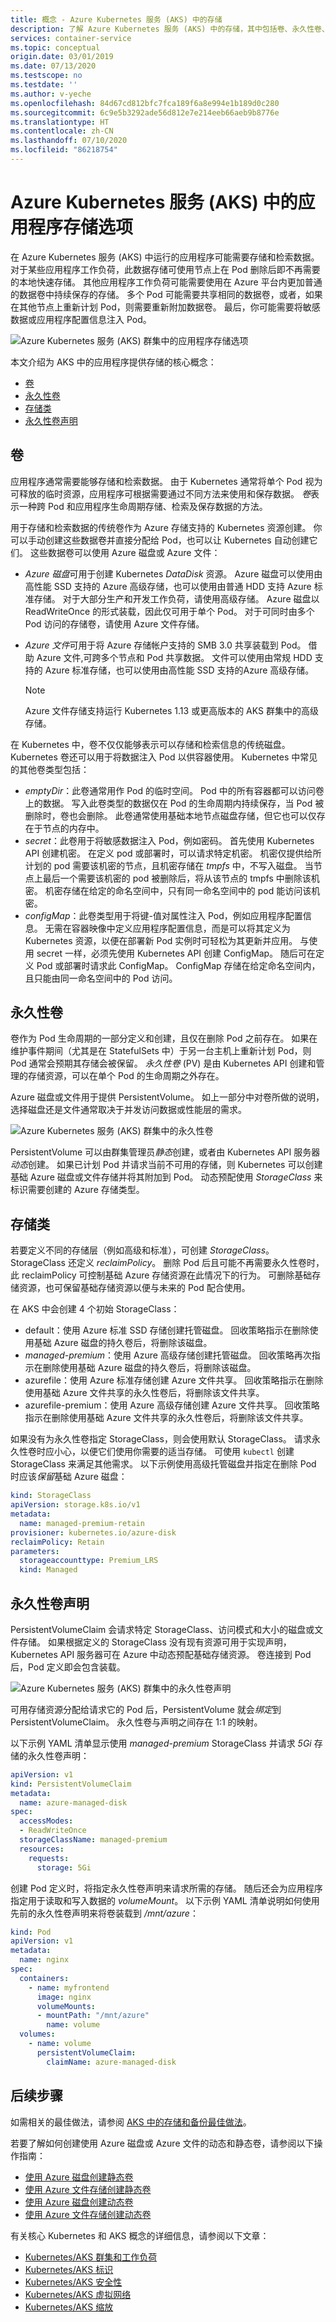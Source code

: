 ```yaml
---
title: 概念 - Azure Kubernetes 服务 (AKS) 中的存储
description: 了解 Azure Kubernetes 服务 (AKS) 中的存储，其中包括卷、永久性卷、存储类和声明
services: container-service
ms.topic: conceptual
origin.date: 03/01/2019
ms.date: 07/13/2020
ms.testscope: no
ms.testdate: ''
ms.author: v-yeche
ms.openlocfilehash: 84d67cd812bfc7fca189f6a8e994e1b189d0c280
ms.sourcegitcommit: 6c9e5b3292ade56d812e7e214eeb66aeb9b8776e
ms.translationtype: HT
ms.contentlocale: zh-CN
ms.lasthandoff: 07/10/2020
ms.locfileid: "86218754"
---
```

# <a name="storage-options-for-applications-in-azure-kubernetes-service-aks"></a>Azure Kubernetes 服务 (AKS) 中的应用程序存储选项

在 Azure Kubernetes 服务 (AKS) 中运行的应用程序可能需要存储和检索数据。 对于某些应用程序工作负荷，此数据存储可使用节点上在 Pod 删除后即不再需要的本地快速存储。 其他应用程序工作负荷可能需要使用在 Azure 平台内更加普通的数据卷中持续保存的存储。 多个 Pod 可能需要共享相同的数据卷，或者，如果在其他节点上重新计划 Pod，则需要重新附加数据卷。 最后，你可能需要将敏感数据或应用程序配置信息注入 Pod。

![Azure Kubernetes 服务 (AKS) 群集中的应用程序存储选项](media/concepts-storage/aks-storage-options.png)

本文介绍为 AKS 中的应用程序提供存储的核心概念：

- [卷](#volumes)
- [永久性卷](#persistent-volumes)
- [存储类](#storage-classes)
- [永久性卷声明](#persistent-volume-claims)

## <a name="volumes"></a>卷

应用程序通常需要能够存储和检索数据。 由于 Kubernetes 通常将单个 Pod 视为可释放的临时资源，应用程序可根据需要通过不同方法来使用和保存数据。 *卷*表示一种跨 Pod 和应用程序生命周期存储、检索及保存数据的方法。

用于存储和检索数据的传统卷作为 Azure 存储支持的 Kubernetes 资源创建。 你可以手动创建这些数据卷并直接分配给 Pod，也可以让 Kubernetes 自动创建它们。 这些数据卷可以使用 Azure 磁盘或 Azure 文件：

- *Azure 磁盘*可用于创建 Kubernetes *DataDisk* 资源。 Azure 磁盘可以使用由高性能 SSD 支持的 Azure 高级存储，也可以使用由普通 HDD 支持 Azure 标准存储。 对于大部分生产和开发工作负荷，请使用高级存储。 Azure 磁盘以 ReadWriteOnce 的形式装载，因此仅可用于单个 Pod。 对于可同时由多个 Pod 访问的存储卷，请使用 Azure 文件存储。
- *Azure 文件*可用于将 Azure 存储帐户支持的 SMB 3.0 共享装载到 Pod。 借助 Azure 文件,可跨多个节点和 Pod 共享数据。 文件可以使用由常规 HDD 支持的 Azure 标准存储，也可以使用由高性能 SSD 支持的Azure 高级存储。
    
    > [!NOTE] 
    > Azure 文件存储支持运行 Kubernetes 1.13 或更高版本的 AKS 群集中的高级存储。

在 Kubernetes 中，卷不仅仅能够表示可以存储和检索信息的传统磁盘。 Kubernetes 卷还可以用于将数据注入 Pod 以供容器使用。 Kubernetes 中常见的其他卷类型包括：

- *emptyDir*：此卷通常用作 Pod 的临时空间。 Pod 中的所有容器都可以访问卷上的数据。 写入此卷类型的数据仅在 Pod 的生命周期内持续保存，当 Pod 被删除时，卷也会删除。 此卷通常使用基础本地节点磁盘存储，但它也可以仅存在于节点的内存中。
- *secret*：此卷用于将敏感数据注入 Pod，例如密码。 首先使用 Kubernetes API 创建机密。 在定义 pod 或部署时，可以请求特定机密。 机密仅提供给所计划的 pod 需要该机密的节点，且机密存储在 *tmpfs* 中，不写入磁盘。 当节点上最后一个需要该机密的 pod 被删除后，将从该节点的 tmpfs 中删除该机密。 机密存储在给定的命名空间中，只有同一命名空间中的 pod 能访问该机密。
- *configMap*：此卷类型用于将键-值对属性注入 Pod，例如应用程序配置信息。 无需在容器映像中定义应用程序配置信息，而是可以将其定义为 Kubernetes 资源，以便在部署新 Pod 实例时可轻松为其更新并应用。 与使用 secret 一样，必须先使用 Kubernetes API 创建 ConfigMap。 随后可在定义 Pod 或部署时请求此 ConfigMap。 ConfigMap 存储在给定命名空间内，且只能由同一命名空间中的 Pod 访问。

## <a name="persistent-volumes"></a>永久性卷

卷作为 Pod 生命周期的一部分定义和创建，且仅在删除 Pod 之前存在。 如果在维护事件期间（尤其是在 StatefulSets 中）于另一台主机上重新计划 Pod，则 Pod 通常会预期其存储会被保留。 *永久性卷* (PV) 是由 Kubernetes API 创建和管理的存储资源，可以在单个 Pod 的生命周期之外存在。

Azure 磁盘或文件用于提供 PersistentVolume。 如上一部分中对卷所做的说明，选择磁盘还是文件通常取决于并发访问数据或性能层的需求。

![Azure Kubernetes 服务 (AKS) 群集中的永久性卷](media/concepts-storage/persistent-volumes.png)

PersistentVolume 可以由群集管理员*静态*创建，或者由 Kubernetes API 服务器*动态*创建。 如果已计划 Pod 并请求当前不可用的存储，则 Kubernetes 可以创建基础 Azure 磁盘或文件存储并将其附加到 Pod。 动态预配使用 *StorageClass* 来标识需要创建的 Azure 存储类型。

## <a name="storage-classes"></a>存储类

若要定义不同的存储层（例如高级和标准），可创建 *StorageClass*。 StorageClass 还定义 *reclaimPolicy*。 删除 Pod 后且可能不再需要永久性卷时，此 reclaimPolicy 可控制基础 Azure 存储资源在此情况下的行为。 可删除基础存储资源，也可保留基础存储资源以便与未来的 Pod 配合使用。

在 AKS 中会创建 4 个初始 StorageClass：

- default：使用 Azure 标准 SSD 存储创建托管磁盘。 回收策略指示在删除使用基础 Azure 磁盘的持久卷后，将删除该磁盘。
- *managed-premium*：使用 Azure 高级存储创建托管磁盘。 回收策略再次指示在删除使用基础 Azure 磁盘的持久卷后，将删除该磁盘。
- azurefile：使用 Azure 标准存储创建 Azure 文件共享。 回收策略指示在删除使用基础 Azure 文件共享的永久性卷后，将删除该文件共享。
- azurefile-premium：使用 Azure 高级存储创建 Azure 文件共享。 回收策略指示在删除使用基础 Azure 文件共享的永久性卷后，将删除该文件共享。

如果没有为永久性卷指定 StorageClass，则会使用默认 StorageClass。 请求永久性卷时应小心，以便它们使用你需要的适当存储。 可使用 `kubectl` 创建 StorageClass 来满足其他需求。 以下示例使用高级托管磁盘并指定在删除 Pod 时应该*保留*基础 Azure 磁盘：

```yaml
kind: StorageClass
apiVersion: storage.k8s.io/v1
metadata:
  name: managed-premium-retain
provisioner: kubernetes.io/azure-disk
reclaimPolicy: Retain
parameters:
  storageaccounttype: Premium_LRS
  kind: Managed
```

## <a name="persistent-volume-claims"></a>永久性卷声明

PersistentVolumeClaim 会请求特定 StorageClass、访问模式和大小的磁盘或文件存储。 如果根据定义的 StorageClass 没有现有资源可用于实现声明，Kubernetes API 服务器可在 Azure 中动态预配基础存储资源。 卷连接到 Pod 后，Pod 定义即会包含装载。

![Azure Kubernetes 服务 (AKS) 群集中的永久性卷声明](media/concepts-storage/persistent-volume-claims.png)

可用存储资源分配给请求它的 Pod 后，PersistentVolume 就会*绑定*到 PersistentVolumeClaim。 永久性卷与声明之间存在 1:1 的映射。

以下示例 YAML 清单显示使用 *managed-premium* StorageClass 并请求 *5Gi* 存储的永久性卷声明：

```yaml
apiVersion: v1
kind: PersistentVolumeClaim
metadata:
  name: azure-managed-disk
spec:
  accessModes:
  - ReadWriteOnce
  storageClassName: managed-premium
  resources:
    requests:
      storage: 5Gi
```

创建 Pod 定义时，将指定永久性卷声明来请求所需的存储。 随后还会为应用程序指定用于读取和写入数据的 *volumeMount*。 以下示例 YAML 清单说明如何使用先前的永久性卷声明来将卷装载到 */mnt/azure*：

```yaml
kind: Pod
apiVersion: v1
metadata:
  name: nginx
spec:
  containers:
    - name: myfrontend
      image: nginx
      volumeMounts:
      - mountPath: "/mnt/azure"
        name: volume
  volumes:
    - name: volume
      persistentVolumeClaim:
        claimName: azure-managed-disk
```

## <a name="next-steps"></a>后续步骤

如需相关的最佳做法，请参阅 [AKS 中的存储和备份最佳做法][operator-best-practices-storage]。

若要了解如何创建使用 Azure 磁盘或 Azure 文件的动态和静态卷，请参阅以下操作指南：

- [使用 Azure 磁盘创建静态卷][aks-static-disks]
- [使用 Azure 文件存储创建静态卷][aks-static-files]
- [使用 Azure 磁盘创建动态卷][aks-dynamic-disks]
- [使用 Azure 文件存储创建动态卷][aks-dynamic-files]

有关核心 Kubernetes 和 AKS 概念的详细信息，请参阅以下文章：

- [Kubernetes/AKS 群集和工作负荷][aks-concepts-clusters-workloads]
- [Kubernetes/AKS 标识][aks-concepts-identity]
- [Kubernetes/AKS 安全性][aks-concepts-security]
- [Kubernetes/AKS 虚拟网络][aks-concepts-network]
- [Kubernetes/AKS 缩放][aks-concepts-scale]

<!-- EXTERNAL LINKS -->

<!-- INTERNAL LINKS -->

[aks-static-disks]: azure-disk-volume.md
[aks-static-files]: azure-files-volume.md
[aks-dynamic-disks]: azure-disks-dynamic-pv.md
[aks-dynamic-files]: azure-files-dynamic-pv.md
[aks-concepts-clusters-workloads]: concepts-clusters-workloads.md
[aks-concepts-identity]: concepts-identity.md
[aks-concepts-scale]: concepts-scale.md
[aks-concepts-security]: concepts-security.md
[aks-concepts-network]: concepts-network.md
[operator-best-practices-storage]: operator-best-practices-storage.md

<!-- Update_Description: update meta properties, wording update, update link -->